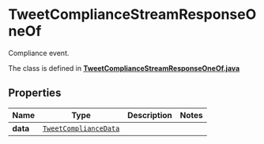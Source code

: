 

# TweetComplianceStreamResponseOneOf

Compliance event.

The class is defined in **[TweetComplianceStreamResponseOneOf.java](../../src/main/java/example/micronaut/model/TweetComplianceStreamResponseOneOf.java)**

## Properties

Name | Type | Description | Notes
------------ | ------------- | ------------- | -------------
**data** | [`TweetComplianceData`](TweetComplianceData.md) |  | 




